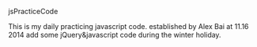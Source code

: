 jsPracticeCode

This is my daily practicing javascript code.
established by Alex Bai at 11.16 2014
add some jQuery&javascript code during the winter holiday.
